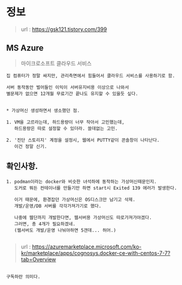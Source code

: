 # 정보 
> url : https://gsk121.tistory.com/399 <br/>

## MS Azure
> 마이크로소프트 클라우드 서비스

```
집 컴퓨터가 정말 싸지만, 관리측면에서 힘들어서 클라우드 서비스를 사용하기로 함.

서버 동작동안 벌어들인 이익이 서버유지비용 이상으로 나와서
별문제가 없으면 12개월 무료기간 끝나도 유지할 수 있을듯 싶다.


* 가상머신 생성하면서 생소했던 점.

1. VM을 고르라는데, 하드용량이 너무 작아서 고민했는데,
   하드용량은 따로 설정할 수 있더라. 쓸데없는 고민.
   
2. '진단 스토리지' 계정을 설정시, 웹에서 PUTTY같이 콘솔창이 나타난다.
   이건 정말 신기.

```

## 확인사항.

```
1. podman이라는 docker와 비슷한 녀석하에 동작하는 가상머신때문인지.
   도커로 뭐든 컨테이너를 만들기만 하면 start시 Exited 139 에러가 발생한다.
   
   이거 때문에, 환경잡던 가상머신은 OS디스크만 남기고 삭제.
   개발/운영/DB 서버를 각각가져가기로 했다.
   
   나중에 웹단까지 개발한다면, 웹서버용 가상머신도 따로가져가야겠다.
   그러면, 총 4개가 필요하겠네.
   (웹서버도 개발/운영 나눠야하면 5갠데... 허어.)
   
```
> url : https://azuremarketplace.microsoft.com/ko-kr/marketplace/apps/cognosys.docker-ce-with-centos-7-7?tab=Overview <br/>

```

구독하란 의미다.

```
